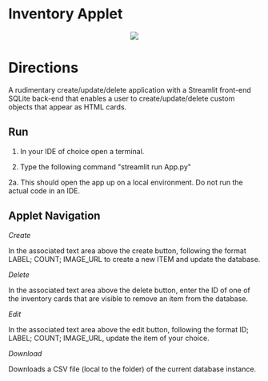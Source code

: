 # Inventory Applet
<center><img src='https://user-images.githubusercontent.com/27745342/168490746-6bd1247a-e0b1-4047-9422-50d6ec75f9de.png'></center>

# Directions
A rudimentary create/update/delete application with a Streamlit front-end SQLite back-end that enables a user to create/update/delete custom objects that appear as HTML cards. 
## Run
1. In your IDE of choice open a terminal. 


2. Type the following command "streamlit run App.py"

  2a. This should open the app up on a local environment. Do not run the actual code in an IDE.

## Applet Navigation

*Create*

  In the associated text area above the create button, following the format LABEL; COUNT; IMAGE_URL to create a new ITEM and update the database.

*Delete*

  In the associated text area above the delete button, enter the ID of one of the inventory cards that are visible to remove an item from the database.

*Edit*

  In the associated text area above the edit button, following the format ID; LABEL; COUNT; IMAGE_URL, update the item of your choice.

*Download*

  Downloads a CSV file (local to the folder) of the current database instance.
